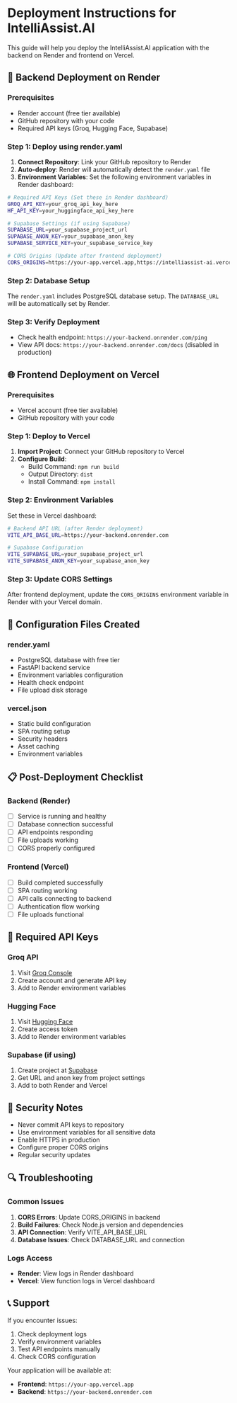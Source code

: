 # Deployment Instructions for IntelliAssist.AI

This guide will help you deploy the IntelliAssist.AI application with the backend on Render and frontend on Vercel.

## 🚀 Backend Deployment on Render

### Prerequisites
- Render account (free tier available)
- GitHub repository with your code
- Required API keys (Groq, Hugging Face, Supabase)

### Step 1: Deploy using render.yaml

1. **Connect Repository**: Link your GitHub repository to Render
2. **Auto-deploy**: Render will automatically detect the `render.yaml` file
3. **Environment Variables**: Set the following environment variables in Render dashboard:

```bash
# Required API Keys (Set these in Render dashboard)
GROQ_API_KEY=your_groq_api_key_here
HF_API_KEY=your_huggingface_api_key_here

# Supabase Settings (if using Supabase)
SUPABASE_URL=your_supabase_project_url
SUPABASE_ANON_KEY=your_supabase_anon_key
SUPABASE_SERVICE_KEY=your_supabase_service_key

# CORS Origins (Update after frontend deployment)
CORS_ORIGINS=https://your-app.vercel.app,https://intelliassist-ai.vercel.app
```

### Step 2: Database Setup
The `render.yaml` includes PostgreSQL database setup. The `DATABASE_URL` will be automatically set by Render.

### Step 3: Verify Deployment
- Check health endpoint: `https://your-backend.onrender.com/ping`
- View API docs: `https://your-backend.onrender.com/docs` (disabled in production)

## 🌐 Frontend Deployment on Vercel

### Prerequisites
- Vercel account (free tier available)
- GitHub repository with your code

### Step 1: Deploy to Vercel

1. **Import Project**: Connect your GitHub repository to Vercel
2. **Configure Build**:
   - Build Command: `npm run build`
   - Output Directory: `dist`
   - Install Command: `npm install`

### Step 2: Environment Variables
Set these in Vercel dashboard:

```bash
# Backend API URL (after Render deployment)
VITE_API_BASE_URL=https://your-backend.onrender.com

# Supabase Configuration
VITE_SUPABASE_URL=your_supabase_project_url
VITE_SUPABASE_ANON_KEY=your_supabase_anon_key
```

### Step 3: Update CORS Settings
After frontend deployment, update the `CORS_ORIGINS` environment variable in Render with your Vercel domain.

## 🔧 Configuration Files Created

### render.yaml
- PostgreSQL database with free tier
- FastAPI backend service
- Environment variables configuration
- Health check endpoint
- File upload disk storage

### vercel.json
- Static build configuration
- SPA routing setup
- Security headers
- Asset caching
- Environment variables

## 📋 Post-Deployment Checklist

### Backend (Render)
- [ ] Service is running and healthy
- [ ] Database connection successful
- [ ] API endpoints responding
- [ ] File uploads working
- [ ] CORS properly configured

### Frontend (Vercel)
- [ ] Build completed successfully
- [ ] SPA routing working
- [ ] API calls connecting to backend
- [ ] Authentication flow working
- [ ] File uploads functional

## 🔑 Required API Keys

### Groq API
1. Visit [Groq Console](https://console.groq.com/)
2. Create account and generate API key
3. Add to Render environment variables

### Hugging Face
1. Visit [Hugging Face](https://huggingface.co/settings/tokens)
2. Create access token
3. Add to Render environment variables

### Supabase (if using)
1. Create project at [Supabase](https://supabase.com/)
2. Get URL and anon key from project settings
3. Add to both Render and Vercel

## 🚨 Security Notes

- Never commit API keys to repository
- Use environment variables for all sensitive data
- Enable HTTPS in production
- Configure proper CORS origins
- Regular security updates

## 🔍 Troubleshooting

### Common Issues

1. **CORS Errors**: Update CORS_ORIGINS in backend
2. **Build Failures**: Check Node.js version and dependencies
3. **API Connection**: Verify VITE_API_BASE_URL
4. **Database Issues**: Check DATABASE_URL and connection

### Logs Access
- **Render**: View logs in Render dashboard
- **Vercel**: View function logs in Vercel dashboard

## 📞 Support

If you encounter issues:
1. Check deployment logs
2. Verify environment variables
3. Test API endpoints manually
4. Check CORS configuration

Your application will be available at:
- **Frontend**: `https://your-app.vercel.app`
- **Backend**: `https://your-backend.onrender.com` 